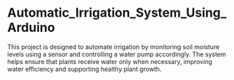 # Automatic_Irrigation_System_Using_Arduino
This project is designed to automate irrigation by monitoring soil moisture levels using a sensor and controlling a water pump accordingly. The system helps ensure that plants receive water only when necessary, improving water efficiency and supporting healthy plant growth.
